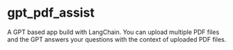 # gpt_pdf_assist
A GPT based app build with LangChain. You can upload multiple PDF files and the GPT answers your questions with the context of uploaded PDF files.
